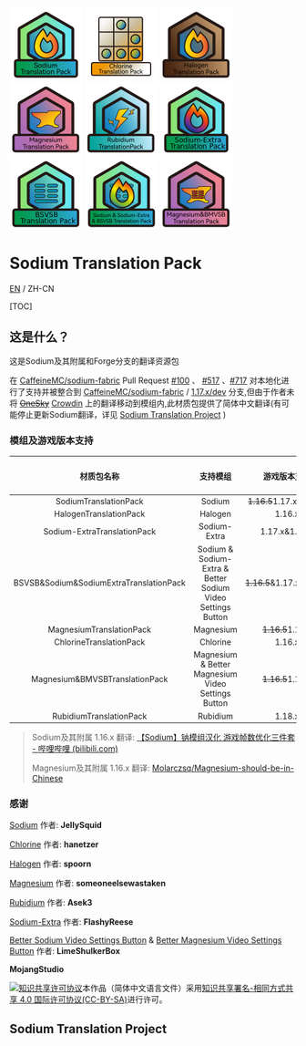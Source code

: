 ![](/icons/PackIcon/bitmap-png/SodiumPack.png) ![](/icons/PackIcon/bitmap-png/ChlorinePack.png) ![](/icons/PackIcon/bitmap-png/HalogenPack.png) ![](/icons/PackIcon/bitmap-png/MagnesiumPack.png) ![](/icons/PackIcon/bitmap-png/RubidiumPack.png) ![](/icons/PackIcon/bitmap-png/Sodium-ExtraPack.png) ![](/icons/PackIcon/bitmap-png/BSVSBPack.png) ![](/icons/PackIcon/bitmap-png/SodiumAllPack.png) ![](/icons/PackIcon/bitmap-png/Magnesium&BMVSBPack.png)

# Sodium Translation Pack

[EN](README-EN.md) / ZH-CN

[TOC]

## 这是什么？

这是Sodium及其附属和Forge分支的翻译资源包

在 [CaffeineMC/sodium-fabric](https://github.com/CaffeineMC/sodium-fabric) Pull Request [#100](https://github.com/CaffeineMC/sodium-fabric/pull/100) 、 [#517](https://github.com/CaffeineMC/sodium-fabric/pull/517) 、[#717](https://github.com/CaffeineMC/sodium-fabric/pull/717) 对本地化进行了支持并被整合到 [CaffeineMC/sodium-fabric](https://github.com/CaffeineMC/sodium-fabric) / [1.17.x/dev](https://github.com/CaffeineMC/sodium-fabric/tree/1.17.x/dev) 分支,但由于作者未将 ~~[OneSky](https://jellysquid.oneskyapp.com/collaboration/project?id=366422)~~ [Crowdin](https://crowdin.com/translate/sodium-fabric) 上的翻译移动到模组内,此材质包提供了简体中文翻译(有可能停止更新Sodium翻译，详见 [Sodium Translation Project](https://gist.github.com/TexBlock/1f5628574b1d6cd7df7243c8bcc552c6) )
### 模组及游戏版本支持


|               材质包名称               |                          支持模组                          |   游戏版本支持   | 模组加载器 |
| :---------------------------------------: | :-----------------------------------------------------------: | :----------------: | :----------: |
|          SodiumTranslationPack          |                           Sodium                           |  ~~1.16.5~~1.17.x&1.18.x  |   Fabric   |
|         HalogenTranslationPack         |                           Halogen                           |      1.16.x      |   Forge   |
|       Sodium-ExtraTranslationPack       |                        Sodium-Extra                        |  1.17.x&1.18.x  |   Fabric   |
| BSVSB&Sodium&SodiumExtraTranslationPack | Sodium & Sodium-Extra & Better Sodium Video Settings Button |  ~~1.16.5~~&1.17.x&1.18.x  |   Fabric   |
|        MagnesiumTranslationPack        |                          Magnesium                          | ~~1.16.5~~1.18.x |   Forge   |
|         ChlorineTranslationPack         |                          Chlorine                          |      1.16.x      |   Forge   |
|     Magnesium&BMVSBTranslationPack     |     Magnesium & Better Magnesium Video Settings Button     | ~~1.16.5~~1.18.x |   Forge   |
| RubidiumTranslationPack | Rubidium | 1.18.x | Forge |

> Sodium及其附属 1.16.x 翻译: [【Sodium】钠模组汉化 游戏帧数优化三件套 - 哔哩哔哩 (bilibili.com)](https://www.bilibili.com/read/cv6832123/)
>
> Magnesium及其附属 1.16.x 翻译: [Molarczsq/Magnesium-should-be-in-Chinese](https://github.com/Molarczsq/Magnesium-should-be-in-Chinese/releases)

### 感谢

[Sodium](https://github.com/jellysquid3/sodium-fabric) 作者: **JellySquid**

[Chlorine](https://github.com/HalogenMods/Chlorine) 作者: **hanetzer**

[Halogen](https://github.com/spoorn/sodium-forge) 作者: **spoorn**

[Magnesium](https://github.com/Someone-Else-Was-Taken/Magnesium) 作者: **someoneelsewastaken**

[Rubidium](https://github.com/Asek3/Rubidium) 作者: **Asek3**

[Sodium-Extra](https://github.com/FlashyReese/sodium-extra-fabric) 作者: **FlashyReese**

[Better Sodium Video Settings Button](https://github.com/LimeShulkerBox/better-sodium-video-settings) & [Better Magnesium Video Settings Button](https://github.com/LimeShulkerBox/better-magnesium-video-settings-button) 作者: **LimeShulkerBox**

**MojangStudio**

<a rel="license" href="http://creativecommons.org/licenses/by-sa/4.0/"><img alt="知识共享许可协议" style="border-width:0" src="https://i.creativecommons.org/l/by-sa/4.0/88x31.png" /></a>本作品（简体中文语言文件）采用<a rel="license" href="http://creativecommons.org/licenses/by-sa/4.0/">知识共享署名-相同方式共享 4.0 国际许可协议(CC-BY-SA)</a>进行许可。



## Sodium Translation Project

<script src="https://gist.github.com/TexBlock/1f5628574b1d6cd7df7243c8bcc552c6.js"></script>

